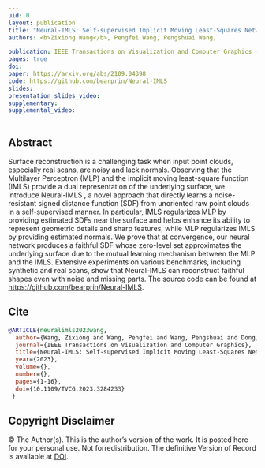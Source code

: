 ```yaml
---
uid: 0
layout: publication
title: "Neural-IMLS: Self-supervised Implicit Moving Least-Squares Network for Surface Reconstruction"
authors: <b>Zixiong Wang</b>, Pengfei Wang, Pengshuai Wang, 

publication: IEEE Transactions on Visualization and Computer Graphics (TVCG)
pages: true
doi: 
paper: https://arxiv.org/abs/2109.04398
code: https://github.com/bearprin/Neural-IMLS
slides:
presentation_slides_video:
supplementary:
supplemental_video:
---
```


## Abstract

Surface reconstruction is a challenging task when input point clouds, especially real scans, are noisy and lack normals. Observing that the Multilayer Perceptron (MLP) and the implicit moving least-square function (IMLS) provide a dual representation of the underlying surface, we introduce Neural-IMLS , a novel approach that directly learns a noise-resistant signed distance function (SDF) from unoriented raw point clouds in a self-supervised manner. In particular, IMLS regularizes MLP by providing estimated SDFs near the surface and helps enhance its ability to represent geometric details and sharp features, while MLP regularizes IMLS by providing estimated normals. We prove that at convergence, our neural network produces a faithful SDF whose zero-level set approximates the underlying surface due to the mutual learning mechanism between the MLP and the IMLS. Extensive experiments on various benchmarks, including synthetic and real scans, show that Neural-IMLS can reconstruct faithful shapes even with noise and missing parts. The source code can be found at https://github.com/bearprin/Neural-IMLS.

## Cite

```bib
@ARTICLE{neuralimls2023wang,
  author={Wang, Zixiong and Wang, Pengfei and Wang, Pengshuai and Dong, Qiujie and Gao, Junjie and Chen, Shuangmin and Xin, Shiqing and Tu, Changhe and Wang, Wenping},
  journal={IEEE Transactions on Visualization and Computer Graphics}, 
  title={Neural-IMLS: Self-supervised Implicit Moving Least-Squares Network for Surface Reconstruction}, 
  year={2023},
  volume={},
  number={},
  pages={1-16},
  doi={10.1109/TVCG.2023.3284233}
 }
```
## Copyright Disclaimer
© The Author(s). This is the author’s version of the work. It is posted here for your personal use. Not forredistribution. The definitive Version of Record is available at <a href="{{page.doi}}">DOI</a>.
